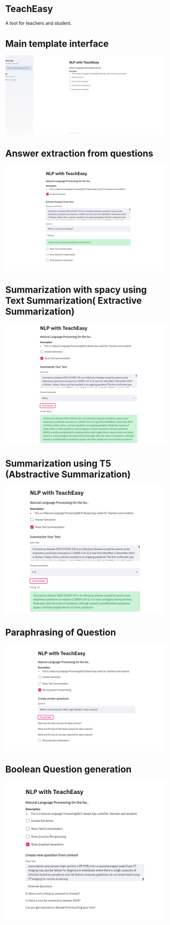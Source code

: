 # TeachEasy
A tool for teachers and student.

<h1> Main template interface </h1>
<img src="1.jpg">
<h1> Answer extraction from questions </h1>

<img src="2.jpg">

<h1> Summarization with spacy using Text Summarization( Extractive Summarization) </h1>

<img src="3.jpg">
<h1> Summarization using T5 (Abstractive Summarization) </h1>

<img src="4.jpg">
<h1> Paraphrasing of Question</h1>

<img src="5.jpg">
<h1> Boolean Question generation </h1>

<img src="6.jpg">
